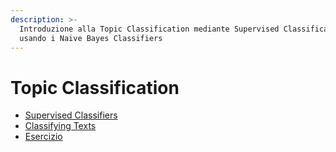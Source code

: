 ```yaml
---
description: >-
  Introduzione alla Topic Classification mediante Supervised Classification
  usando i Naive Bayes Classifiers
---
```


# Topic Classification

* [Supervised Classifiers](classifiers/supervised-classifiers.md)
* [Classifying Texts](classifiers/classifying-texts.md)
* [Esercizio](classifiers/exercises.md)
